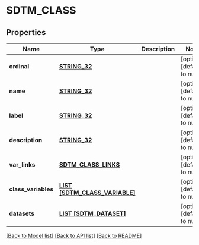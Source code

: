 # SDTM_CLASS

## Properties
Name | Type | Description | Notes
------------ | ------------- | ------------- | -------------
**ordinal** | [**STRING_32**](STRING_32.md) |  | [optional] [default to null]
**name** | [**STRING_32**](STRING_32.md) |  | [optional] [default to null]
**label** | [**STRING_32**](STRING_32.md) |  | [optional] [default to null]
**description** | [**STRING_32**](STRING_32.md) |  | [optional] [default to null]
**var_links** | [**SDTM_CLASS_LINKS**](SdtmClassLinks.md) |  | [optional] [default to null]
**class_variables** | [**LIST [SDTM_CLASS_VARIABLE]**](SdtmClassVariable.md) |  | [optional] [default to null]
**datasets** | [**LIST [SDTM_DATASET]**](SdtmDataset.md) |  | [optional] [default to null]

[[Back to Model list]](../README.md#documentation-for-models) [[Back to API list]](../README.md#documentation-for-api-endpoints) [[Back to README]](../README.md)



